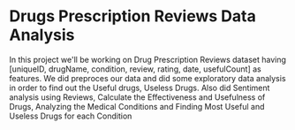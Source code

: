 # Drugs Prescription Reviews Data Analysis

In this project we'll be working on Drug Prescription Reviews dataset having [uniqueID, drugName, condition, review, rating, date, usefulCount] as features. We did preproces our data and did some exploratory data analysis in order to find out the Useful drugs, Useless Drugs. Also did Sentiment analysis using Reviews, Calculate the Effectiveness and Usefulness of Drugs, Analyzing the Medical Conditions and Finding Most Useful and Useless Drugs for each Condition
